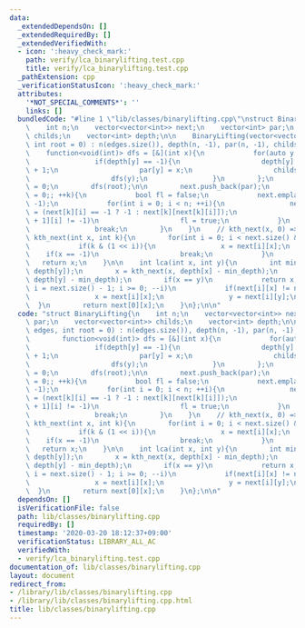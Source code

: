 ```yaml
---
data:
  _extendedDependsOn: []
  _extendedRequiredBy: []
  _extendedVerifiedWith:
  - icon: ':heavy_check_mark:'
    path: verify/lca_binarylifting.test.cpp
    title: verify/lca_binarylifting.test.cpp
  _pathExtension: cpp
  _verificationStatusIcon: ':heavy_check_mark:'
  attributes:
    '*NOT_SPECIAL_COMMENTS*': ''
    links: []
  bundledCode: "#line 1 \"lib/classes/binarylifting.cpp\"\nstruct BinaryLifting{\n\
    \    int n;\n    vector<vector<int>> next;\n    vector<int> par;\n    vector<vector<int>>\
    \ childs;\n    vector<int> depth;\n\n    BinaryLifting(vector<vector<int>>& edges,\
    \ int root = 0) : n(edges.size()), depth(n, -1), par(n, -1), childs(n){\n    \
    \    function<void(int)> dfs = [&](int x){\n            for(auto y : edges[x])\n\
    \                if(depth[y] == -1){\n                    depth[y] = depth[x]\
    \ + 1;\n                    par[y] = x;\n                    childs[x].push_back(y);\n\
    \                    dfs(y);\n                }\n        };\n        depth[root]\
    \ = 0;\n        dfs(root);\n\n        next.push_back(par);\n        for(int k\
    \ = 0;; ++k){\n            bool fl = false;\n            next.emplace_back(n,\
    \ -1);\n            for(int i = 0; i < n; ++i){\n                next[k + 1][i]\
    \ = (next[k][i] == -1 ? -1 : next[k][next[k][i]]);\n                if(next[k\
    \ + 1][i] != -1)\n                    fl = true;\n            }\n            if(!fl)\n\
    \                break;\n        }\n    }\n    // kth_next(x, 0) => x\n    int\
    \ kth_next(int x, int k){\n        for(int i = 0; i < next.size() && k; ++i){\n\
    \            if(k & (1 << i)){\n                x = next[i][x];\n            \
    \    if(x == -1)\n                    break;\n            }\n        }\n     \
    \   return x;\n    }\n\n    int lca(int x, int y){\n        int min_depth = min(depth[x],\
    \ depth[y]);\n        x = kth_next(x, depth[x] - min_depth);\n        y = kth_next(y,\
    \ depth[y] - min_depth);\n        if(x == y)\n            return x;\n        for(int\
    \ i = next.size() - 1; i >= 0; --i)\n            if(next[i][x] != next[i][y]){\n\
    \                x = next[i][x];\n                y = next[i][y];\n          \
    \  }\n        return next[0][x];\n    }\n};\n\n"
  code: "struct BinaryLifting{\n    int n;\n    vector<vector<int>> next;\n    vector<int>\
    \ par;\n    vector<vector<int>> childs;\n    vector<int> depth;\n\n    BinaryLifting(vector<vector<int>>&\
    \ edges, int root = 0) : n(edges.size()), depth(n, -1), par(n, -1), childs(n){\n\
    \        function<void(int)> dfs = [&](int x){\n            for(auto y : edges[x])\n\
    \                if(depth[y] == -1){\n                    depth[y] = depth[x]\
    \ + 1;\n                    par[y] = x;\n                    childs[x].push_back(y);\n\
    \                    dfs(y);\n                }\n        };\n        depth[root]\
    \ = 0;\n        dfs(root);\n\n        next.push_back(par);\n        for(int k\
    \ = 0;; ++k){\n            bool fl = false;\n            next.emplace_back(n,\
    \ -1);\n            for(int i = 0; i < n; ++i){\n                next[k + 1][i]\
    \ = (next[k][i] == -1 ? -1 : next[k][next[k][i]]);\n                if(next[k\
    \ + 1][i] != -1)\n                    fl = true;\n            }\n            if(!fl)\n\
    \                break;\n        }\n    }\n    // kth_next(x, 0) => x\n    int\
    \ kth_next(int x, int k){\n        for(int i = 0; i < next.size() && k; ++i){\n\
    \            if(k & (1 << i)){\n                x = next[i][x];\n            \
    \    if(x == -1)\n                    break;\n            }\n        }\n     \
    \   return x;\n    }\n\n    int lca(int x, int y){\n        int min_depth = min(depth[x],\
    \ depth[y]);\n        x = kth_next(x, depth[x] - min_depth);\n        y = kth_next(y,\
    \ depth[y] - min_depth);\n        if(x == y)\n            return x;\n        for(int\
    \ i = next.size() - 1; i >= 0; --i)\n            if(next[i][x] != next[i][y]){\n\
    \                x = next[i][x];\n                y = next[i][y];\n          \
    \  }\n        return next[0][x];\n    }\n};\n\n"
  dependsOn: []
  isVerificationFile: false
  path: lib/classes/binarylifting.cpp
  requiredBy: []
  timestamp: '2020-03-20 18:12:37+09:00'
  verificationStatus: LIBRARY_ALL_AC
  verifiedWith:
  - verify/lca_binarylifting.test.cpp
documentation_of: lib/classes/binarylifting.cpp
layout: document
redirect_from:
- /library/lib/classes/binarylifting.cpp
- /library/lib/classes/binarylifting.cpp.html
title: lib/classes/binarylifting.cpp
---
```

